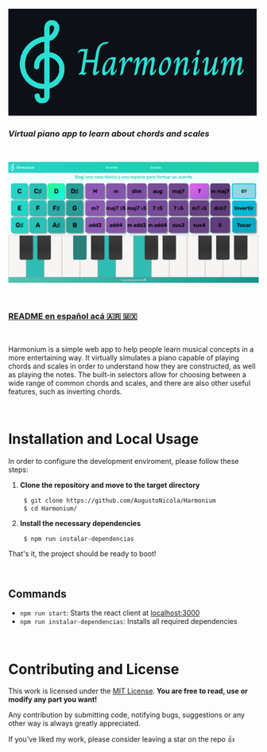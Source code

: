 ![Harmonium](Logo.png)
### *Virtual piano app to learn about chords and scales*

<br />

![Screenshot](screenshot.png)

<br />

### [README en español acá :argentina: :mexico:](README.md)

<br>

Harmonium is a simple web app to help people learn musical concepts in a more entertaining way. It virtually simulates a piano capable of playing chords and scales in order to understand how they are constructed, as well as playing the notes. The built-in selectors allow for choosing between a wide range of common chords and scales, and there are also other useful features, such as inverting chords.

<br />

# Installation and Local Usage
In order to configure the development enviroment, please follow these steps:

1. **Clone the repository and move to the target directory**
	
		$ git clone https://github.com/AugustoNicola/Harmonium
		$ cd Harmonium/

2. **Install the necessary dependencies**
		
		$ npm run instalar-dependencias

That's it, the project should be ready to boot!

<br />

## Commands

* `npm run start`: Starts the react client at [localhost:3000](http://localhost:3000)
* `npm run instalar-dependencias`: Installs all required dependencies

<br />

# Contributing and License
This work is licensed under the [MIT License](https://choosealicense.com/licenses/mit/). **You are free to read, use or modify any part you want!**

Any contribution by submitting code, notifying bugs, suggestions or any other way is always greatly appreciated.

If you've liked my work, please consider leaving a star on the repo :+1: